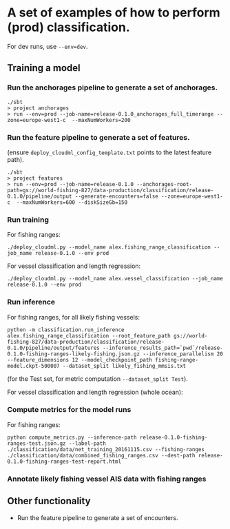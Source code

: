 # A set of examples of how to perform (prod) classification.

For dev runs, use `--env=dev`.

## Training a model

### Run the anchorages pipeline to generate a set of anchorages.

```
./sbt
> project anchorages
> run --env=prod --job-name=release-0.1.0_anchorages_full_timerange --zone=europe-west1-c  --maxNumWorkers=200
```

### Run the feature pipeline to generate a set of features.

(ensure `deploy_cloudml_config_template.txt` points to the latest feature path).

```
./sbt
> project features
> run --env=prod --job-name=release-0.1.0 --anchorages-root-path=gs://world-fishing-827/data-production/classification/release-0.1.0/pipeline/output --generate-encounters=false --zone=europe-west1-c  --maxNumWorkers=600 --diskSizeGb=150
```

### Run training

For fishing ranges:

```
./deploy_cloudml.py --model_name alex.fishing_range_classification --job_name release-0.1.0 --env prod
```


For vessel classification and length regression:

```
./deploy_cloudml.py --model_name alex.vessel_classification --job_name release-0.1.0 --env prod
```

### Run inference

For fishing ranges, for all likely fishing vessels:

```
python -m classification.run_inference alex.fishing_range_classification --root_feature_path gs://world-fishing-827/data-production/classification/release-0.1.0/pipeline/output/features --inference_results_path=`pwd`/release-0.1.0-fishing-ranges-likely-fishing.json.gz --inference_parallelism 20  --feature_dimensions 12 --model_checkpoint_path fishing-range-model.ckpt-500007 --dataset_split likely_fishing_mmsis.txt
```

(for the Test set, for metric computation `--dataset_split Test`).

For vessel classification and length regression (whole ocean):



### Compute metrics for the model runs

For fishing ranges:

```
python compute_metrics.py --inference-path release-0.1.0-fishing-ranges-test.json.gz --label-path ./classification/data/net_training_20161115.csv --fishing-ranges ./classification/data/combined_fishing_ranges.csv --dest-path release-0.1.0-fishing-ranges-test-report.html
```

### Annotate likely fishing vessel AIS data with fishing ranges

## Other functionality

* Run the feature pipeline to generate a set of encounters.

